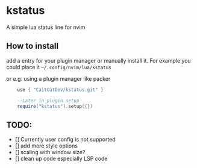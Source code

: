 # kstatus
A simple lua status line for nvim 

## How to install 

add a entry for your plugin manager or manually install it. 
For example you could place it `~/.config/nvim/lua/kstatus`

or e.g. using a plugin manager like packer
```lua
    use { "CaitCatDev/kstatus.git" }

    --Later in plugin setup 
    require("kstatus").setup({})
```

## TODO: 
- [] Currently user config is not supported 
- [] add more style options 
- [] scaling with window size?
- [] clean up code especially LSP code 
